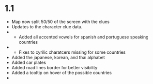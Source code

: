 # 1.1

- Map now split 50/50 of the screen with the clues
- Updates to the character clue data.
- - Added all accented vowels for spanish and portuguese speaking countries
- - Fixes to cyrilic charatcers missing for some countries
- Added the japanese, korean, and thai alphabet
- Added car plates
- Added road lines border for better visibility
- Added a tooltip on hover of the possible countries
-
